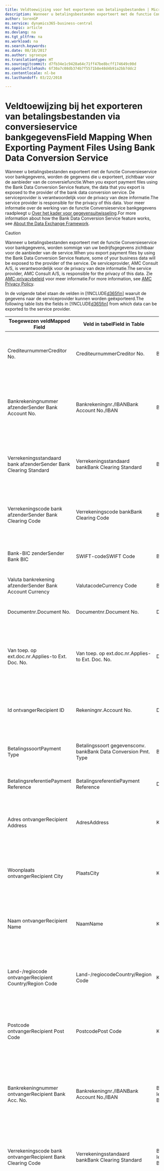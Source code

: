 ```yaml
---
title: Veldtoewijzing voor het exporteren van betalingsbestanden | Microsoft Docs
description: Wanneer u betalingsbestanden exporteert met de functie Conversieservice voor bankgegevens, worden de gegevens die u exporteert, zichtbaar voor de aanbieder van de conversiefunctie.
author: SorenGP
ms.service: dynamics365-business-central
ms.topic: article
ms.devlang: na
ms.tgt_pltfrm: na
ms.workload: na
ms.search.keywords: 
ms.date: 08/18/2017
ms.author: sgroespe
ms.translationtype: HT
ms.sourcegitcommit: d7fb34e1c9428a64c71ff47be8bcff174649c00d
ms.openlocfilehash: 6f30a7c08db374b7f5571b8e48d4b91a2bb7ddc2
ms.contentlocale: nl-be
ms.lasthandoff: 03/22/2018

---
```

# <a name="field-mapping-when-exporting-payment-files-using-bank-data-conversion-service"></a><span data-ttu-id="fe8a1-103">Veldtoewijzing bij het exporteren van betalingsbestanden via conversieservice bankgegevens</span><span class="sxs-lookup"><span data-stu-id="fe8a1-103">Field Mapping When Exporting Payment Files Using Bank Data Conversion Service</span></span>
<span data-ttu-id="fe8a1-104">Wanneer u betalingsbestanden exporteert met de functie Conversieservice voor bankgegevens, worden de gegevens die u exporteert, zichtbaar voor de aanbieder van de conversiefunctie.</span><span class="sxs-lookup"><span data-stu-id="fe8a1-104">When you export payment files using the Bank Data Conversion Service feature, the data that you export is exposed to the provider of the bank data conversion service.</span></span> <span data-ttu-id="fe8a1-105">De serviceprovider is verantwoordelijk voor de privacy van deze informatie.</span><span class="sxs-lookup"><span data-stu-id="fe8a1-105">The service provider is responsible for the privacy of this data.</span></span> <span data-ttu-id="fe8a1-106">Voor meer informatie over de werking van de functie Conversieservice bankgegevens raadpleegt u [Over het kader voor gegevensuitwisseling](across-about-the-data-exchange-framework.md).</span><span class="sxs-lookup"><span data-stu-id="fe8a1-106">For more information about how the Bank Data Conversion Service feature works, see [About the Data Exchange Framework](across-about-the-data-exchange-framework.md).</span></span>  

> [!CAUTION]  
>  <span data-ttu-id="fe8a1-107">Wanneer u betalingsbestanden exporteert met de functie Conversieservice voor bankgegevens, worden sommige van uw bedrijfsgegevens zichtbaar voor de aanbieder van de service.</span><span class="sxs-lookup"><span data-stu-id="fe8a1-107">When you export payment files by using the Bank Data Conversion Service feature, some of your business data will be exposed to the provider of the service.</span></span> <span data-ttu-id="fe8a1-108">De serviceprovider, AMC Consult A/S, is verantwoordelijk voor de privacy van deze informatie.</span><span class="sxs-lookup"><span data-stu-id="fe8a1-108">The service provider, AMC Consult A/S, is responsible for the privacy of this data.</span></span> <span data-ttu-id="fe8a1-109">Zie [AMC-privacybeleid](http://go.microsoft.com/fwlink/?LinkId=510158) voor meer informatie.</span><span class="sxs-lookup"><span data-stu-id="fe8a1-109">For more information, see [AMC Privacy Policy](http://go.microsoft.com/fwlink/?LinkId=510158).</span></span>  

<span data-ttu-id="fe8a1-110">In de volgende tabel staan de velden in [!INCLUDE[d365fin](includes/d365fin_md.md)] waaruit de gegevens naar de serviceprovider kunnen worden geëxporteerd.</span><span class="sxs-lookup"><span data-stu-id="fe8a1-110">The following table lists the fields in [!INCLUDE[d365fin](includes/d365fin_md.md)] from which data can be exported to the service provider.</span></span>  

|<span data-ttu-id="fe8a1-111">Toegewezen veld</span><span class="sxs-lookup"><span data-stu-id="fe8a1-111">Mapped Field</span></span>|<span data-ttu-id="fe8a1-112">Veld in tabel</span><span class="sxs-lookup"><span data-stu-id="fe8a1-112">Field in Table</span></span>|<span data-ttu-id="fe8a1-113">Tafel</span><span class="sxs-lookup"><span data-stu-id="fe8a1-113">Table</span></span>|<span data-ttu-id="fe8a1-114">Omschrijving</span><span class="sxs-lookup"><span data-stu-id="fe8a1-114">Description</span></span>|  
|------------------|--------------------|-----------|---------------------------------------|  
|<span data-ttu-id="fe8a1-115">Crediteurnummer</span><span class="sxs-lookup"><span data-stu-id="fe8a1-115">Creditor No.</span></span>|<span data-ttu-id="fe8a1-116">Crediteurnummer</span><span class="sxs-lookup"><span data-stu-id="fe8a1-116">Creditor No.</span></span>|<span data-ttu-id="fe8a1-117">Bankrekening</span><span class="sxs-lookup"><span data-stu-id="fe8a1-117">Bank Account</span></span>|<span data-ttu-id="fe8a1-118">De identificatie die door uw bank aan uw bedrijf is toegewezen om betalingen te innen</span><span class="sxs-lookup"><span data-stu-id="fe8a1-118">The identifier assigned to your company by your bank to collect payments</span></span>|  
|<span data-ttu-id="fe8a1-119">Bankrekeningnummer afzender</span><span class="sxs-lookup"><span data-stu-id="fe8a1-119">Sender Bank Account No.</span></span>|<span data-ttu-id="fe8a1-120">Bankrekeningnr./IBAN</span><span class="sxs-lookup"><span data-stu-id="fe8a1-120">Bank Account No./IBAN</span></span>|<span data-ttu-id="fe8a1-121">Bankrekening</span><span class="sxs-lookup"><span data-stu-id="fe8a1-121">Bank Account</span></span>|<span data-ttu-id="fe8a1-122">Het bankrekeningnummer van uw bedrijf (IBAN of ander) dat is opgegeven op de bankrekeningkaart</span><span class="sxs-lookup"><span data-stu-id="fe8a1-122">Your company's bank account number (IBAN or other) that is specified on the bank account card</span></span>|  
|<span data-ttu-id="fe8a1-123">Verrekeningsstandaard bank afzender</span><span class="sxs-lookup"><span data-stu-id="fe8a1-123">Sender Bank Clearing Standard</span></span>|<span data-ttu-id="fe8a1-124">Verrekeningsstandaard bank</span><span class="sxs-lookup"><span data-stu-id="fe8a1-124">Bank Clearing Standard</span></span>|<span data-ttu-id="fe8a1-125">Bankrekening</span><span class="sxs-lookup"><span data-stu-id="fe8a1-125">Bank Account</span></span>|<span data-ttu-id="fe8a1-126">Het nationale banknamenregister dat voor de bankrekening van de afzender wordt gebruikt</span><span class="sxs-lookup"><span data-stu-id="fe8a1-126">The national bank names register used for the sender bank account</span></span>|  
|<span data-ttu-id="fe8a1-127">Verrekeningscode bank afzender</span><span class="sxs-lookup"><span data-stu-id="fe8a1-127">Sender Bank Clearing Code</span></span>|<span data-ttu-id="fe8a1-128">Verrekeningscode bank</span><span class="sxs-lookup"><span data-stu-id="fe8a1-128">Bank Clearing Code</span></span>|<span data-ttu-id="fe8a1-129">Bankrekening</span><span class="sxs-lookup"><span data-stu-id="fe8a1-129">Bank Account</span></span>|<span data-ttu-id="fe8a1-130">De identificatie van de bankrekening van de afzender met betrekking tot het gebruikte banknamenregister</span><span class="sxs-lookup"><span data-stu-id="fe8a1-130">The identifier of the sender's bank in relation to the bank names register used</span></span>|  
|<span data-ttu-id="fe8a1-131">Bank-BIC zender</span><span class="sxs-lookup"><span data-stu-id="fe8a1-131">Sender Bank BIC</span></span>|<span data-ttu-id="fe8a1-132">SWIFT-code</span><span class="sxs-lookup"><span data-stu-id="fe8a1-132">SWIFT Code</span></span>|<span data-ttu-id="fe8a1-133">Bankrekening</span><span class="sxs-lookup"><span data-stu-id="fe8a1-133">Bank Account</span></span>|<span data-ttu-id="fe8a1-134">De SWIFT-identificatie van de bankrekening van de afzender</span><span class="sxs-lookup"><span data-stu-id="fe8a1-134">The SWIFT identifier of the sender bank account</span></span>|  
|<span data-ttu-id="fe8a1-135">Valuta bankrekening afzender</span><span class="sxs-lookup"><span data-stu-id="fe8a1-135">Sender Bank Account Currency</span></span>|<span data-ttu-id="fe8a1-136">Valutacode</span><span class="sxs-lookup"><span data-stu-id="fe8a1-136">Currency Code</span></span>|<span data-ttu-id="fe8a1-137">Bankrekening</span><span class="sxs-lookup"><span data-stu-id="fe8a1-137">Bank Account</span></span>|<span data-ttu-id="fe8a1-138">Valutacode van de bankrekening afzender</span><span class="sxs-lookup"><span data-stu-id="fe8a1-138">The sender bank account Currency Code</span></span>|  
|<span data-ttu-id="fe8a1-139">Documentnr.</span><span class="sxs-lookup"><span data-stu-id="fe8a1-139">Document No.</span></span>|<span data-ttu-id="fe8a1-140">Documentnr.</span><span class="sxs-lookup"><span data-stu-id="fe8a1-140">Document No.</span></span>|<span data-ttu-id="fe8a1-141">Dagboekregel</span><span class="sxs-lookup"><span data-stu-id="fe8a1-141">General Journal Line</span></span>|<span data-ttu-id="fe8a1-142">Het documentnummer van de betalingsregel</span><span class="sxs-lookup"><span data-stu-id="fe8a1-142">The document number of the payment line</span></span>|  
|<span data-ttu-id="fe8a1-143">Van toep. op ext.doc.nr.</span><span class="sxs-lookup"><span data-stu-id="fe8a1-143">Applies-to Ext. Doc. No.</span></span>|<span data-ttu-id="fe8a1-144">Van toep. op ext.doc.nr.</span><span class="sxs-lookup"><span data-stu-id="fe8a1-144">Applies-to Ext. Doc. No.</span></span>|<span data-ttu-id="fe8a1-145">Dagboekregel</span><span class="sxs-lookup"><span data-stu-id="fe8a1-145">General Journal Line</span></span>|<span data-ttu-id="fe8a1-146">Het externe documentnummer van de factuur of creditnota waarmee de betalingsregel wordt vereffend</span><span class="sxs-lookup"><span data-stu-id="fe8a1-146">The external document number of the invoice or credit memo that the payment line is applied to</span></span>|  
|<span data-ttu-id="fe8a1-147">Id ontvanger</span><span class="sxs-lookup"><span data-stu-id="fe8a1-147">Recipient ID</span></span>|<span data-ttu-id="fe8a1-148">Rekeningnr.</span><span class="sxs-lookup"><span data-stu-id="fe8a1-148">Account No.</span></span>|<span data-ttu-id="fe8a1-149">Dagboekregel</span><span class="sxs-lookup"><span data-stu-id="fe8a1-149">General Journal Line</span></span>|<span data-ttu-id="fe8a1-150">Het klant- of leveranciersnummer dat wordt opgegeven op de betalingsregel</span><span class="sxs-lookup"><span data-stu-id="fe8a1-150">The customer or vendor number that is specified on the payment line</span></span>|  
|<span data-ttu-id="fe8a1-151">Betalingssoort</span><span class="sxs-lookup"><span data-stu-id="fe8a1-151">Payment Type</span></span>|<span data-ttu-id="fe8a1-152">Betalingssoort gegevensconv. bank</span><span class="sxs-lookup"><span data-stu-id="fe8a1-152">Bank Data Conversion Pmt. Type</span></span>|<span data-ttu-id="fe8a1-153">Betalingswijze</span><span class="sxs-lookup"><span data-stu-id="fe8a1-153">Payment Method</span></span>|<span data-ttu-id="fe8a1-154">Het soort bankoverboeking, bijvoorbeeld binnenlands of internationaal</span><span class="sxs-lookup"><span data-stu-id="fe8a1-154">The type of bank transfer, such as domestic or international</span></span>|  
|<span data-ttu-id="fe8a1-155">Betalingsreferentie</span><span class="sxs-lookup"><span data-stu-id="fe8a1-155">Payment Reference</span></span>|<span data-ttu-id="fe8a1-156">Betalingsreferentie</span><span class="sxs-lookup"><span data-stu-id="fe8a1-156">Payment Reference</span></span>|<span data-ttu-id="fe8a1-157">Dagboekregel</span><span class="sxs-lookup"><span data-stu-id="fe8a1-157">General Journal Line</span></span>|<span data-ttu-id="fe8a1-158">De betalingsverwijzing van de betalingsregel</span><span class="sxs-lookup"><span data-stu-id="fe8a1-158">The payment reference of the payment line</span></span>|  
|<span data-ttu-id="fe8a1-159">Adres ontvanger</span><span class="sxs-lookup"><span data-stu-id="fe8a1-159">Recipient Address</span></span>|<span data-ttu-id="fe8a1-160">Adres</span><span class="sxs-lookup"><span data-stu-id="fe8a1-160">Address</span></span>|<span data-ttu-id="fe8a1-161">Klant/Leverancier</span><span class="sxs-lookup"><span data-stu-id="fe8a1-161">Customer/Vendor</span></span>|<span data-ttu-id="fe8a1-162">Het adres van de ontvanger die wordt opgegeven op de klanten- of leverancierskaart</span><span class="sxs-lookup"><span data-stu-id="fe8a1-162">The recipient address that is specified on the customer or vendor card</span></span>|  
|<span data-ttu-id="fe8a1-163">Woonplaats ontvanger</span><span class="sxs-lookup"><span data-stu-id="fe8a1-163">Recipient City</span></span>|<span data-ttu-id="fe8a1-164">Plaats</span><span class="sxs-lookup"><span data-stu-id="fe8a1-164">City</span></span>|<span data-ttu-id="fe8a1-165">Klant/Leverancier</span><span class="sxs-lookup"><span data-stu-id="fe8a1-165">Customer/Vendor</span></span>|<span data-ttu-id="fe8a1-166">De woonplaats van de ontvanger die wordt opgegeven op de klanten- of leverancierskaart</span><span class="sxs-lookup"><span data-stu-id="fe8a1-166">The recipient city that is specified on the customer or vendor card</span></span>|  
|<span data-ttu-id="fe8a1-167">Naam ontvanger</span><span class="sxs-lookup"><span data-stu-id="fe8a1-167">Recipient Name</span></span>|<span data-ttu-id="fe8a1-168">Naam</span><span class="sxs-lookup"><span data-stu-id="fe8a1-168">Name</span></span>|<span data-ttu-id="fe8a1-169">Klant/Leverancier</span><span class="sxs-lookup"><span data-stu-id="fe8a1-169">Customer/Vendor</span></span>|<span data-ttu-id="fe8a1-170">De naam van de ontvanger die wordt opgegeven op de klanten- of leverancierskaart</span><span class="sxs-lookup"><span data-stu-id="fe8a1-170">The recipient name that is specified on the customer or vendor card</span></span>|  
|<span data-ttu-id="fe8a1-171">Land-/regiocode ontvanger</span><span class="sxs-lookup"><span data-stu-id="fe8a1-171">Recipient Country/Region Code</span></span>|<span data-ttu-id="fe8a1-172">Land-/regiocode</span><span class="sxs-lookup"><span data-stu-id="fe8a1-172">Country/Region Code</span></span>|<span data-ttu-id="fe8a1-173">Klant/Leverancier</span><span class="sxs-lookup"><span data-stu-id="fe8a1-173">Customer/Vendor</span></span>|<span data-ttu-id="fe8a1-174">De land-/regiocode van de ontvanger die wordt opgegeven op de klanten- of leverancierskaart</span><span class="sxs-lookup"><span data-stu-id="fe8a1-174">The recipient country/region code that is specified on the customer or vendor card</span></span>|  
|<span data-ttu-id="fe8a1-175">Postcode ontvanger</span><span class="sxs-lookup"><span data-stu-id="fe8a1-175">Recipient Post Code</span></span>|<span data-ttu-id="fe8a1-176">Postcode</span><span class="sxs-lookup"><span data-stu-id="fe8a1-176">Post Code</span></span>|<span data-ttu-id="fe8a1-177">Klant/Leverancier</span><span class="sxs-lookup"><span data-stu-id="fe8a1-177">Customer/Vendor</span></span>|<span data-ttu-id="fe8a1-178">De postcode van de ontvanger die wordt opgegeven op de klanten- of leverancierskaart</span><span class="sxs-lookup"><span data-stu-id="fe8a1-178">The recipient post code that is specified on the customer or vendor card</span></span>|  
|<span data-ttu-id="fe8a1-179">Bankrekeningnummer ontvanger</span><span class="sxs-lookup"><span data-stu-id="fe8a1-179">Recipient Bank Acc. No.</span></span>|<span data-ttu-id="fe8a1-180">Bankrekeningnr./IBAN</span><span class="sxs-lookup"><span data-stu-id="fe8a1-180">Bank Account No./IBAN</span></span>|<span data-ttu-id="fe8a1-181">Bankrekening klant/Bankrekening leverancier</span><span class="sxs-lookup"><span data-stu-id="fe8a1-181">Customer Bank Account/Vendor Bank Account</span></span>|<span data-ttu-id="fe8a1-182">Het nummer van de bankrekening (IBAN of ander) van de ontvanger dat is opgegeven op de bankrekeningkaart van de klant of leverancier</span><span class="sxs-lookup"><span data-stu-id="fe8a1-182">The recipient bank account number (IBAN or other) that is specified on the customer or vendor bank account card</span></span>|  
|<span data-ttu-id="fe8a1-183">Verrekeningscode bank ontvanger</span><span class="sxs-lookup"><span data-stu-id="fe8a1-183">Recipient Bank Clearing Code</span></span>|<span data-ttu-id="fe8a1-184">Verrekeningsstandaard bank</span><span class="sxs-lookup"><span data-stu-id="fe8a1-184">Bank Clearing Standard</span></span>|<span data-ttu-id="fe8a1-185">Bankrekening klant/Bankrekening leverancier</span><span class="sxs-lookup"><span data-stu-id="fe8a1-185">Customer Bank Account/Vendor Bank Account</span></span>|<span data-ttu-id="fe8a1-186">Het nationale banknamenregister dat voor de bankrekening van de ontvanger wordt gebruikt</span><span class="sxs-lookup"><span data-stu-id="fe8a1-186">The national bank names register used for the recipient bank account</span></span>|  
|<span data-ttu-id="fe8a1-187">Verrekeningsstand. bank ontvanger</span><span class="sxs-lookup"><span data-stu-id="fe8a1-187">Recipient Bank Clearing Std.</span></span>|<span data-ttu-id="fe8a1-188">Verrekeningscode bank</span><span class="sxs-lookup"><span data-stu-id="fe8a1-188">Bank Clearing Code</span></span>|<span data-ttu-id="fe8a1-189">Bankrekening klant/Bankrekening leverancier</span><span class="sxs-lookup"><span data-stu-id="fe8a1-189">Customer Bank Account/Vendor Bank Account</span></span>|<span data-ttu-id="fe8a1-190">De identificatie van de bankrekening van de ontvanger met betrekking tot het banknamenregister dat wordt gebruikt</span><span class="sxs-lookup"><span data-stu-id="fe8a1-190">The identifier of the recipient bank account in relation to the bank names register that is used</span></span>|  
|<span data-ttu-id="fe8a1-191">E-mailadres ontvanger</span><span class="sxs-lookup"><span data-stu-id="fe8a1-191">Recipient Email Address</span></span>|<span data-ttu-id="fe8a1-192">E-mail</span><span class="sxs-lookup"><span data-stu-id="fe8a1-192">E-Mail</span></span>|<span data-ttu-id="fe8a1-193">Klant/Leverancier</span><span class="sxs-lookup"><span data-stu-id="fe8a1-193">Customer/Vendor</span></span>|<span data-ttu-id="fe8a1-194">Het e-mailadres van de ontvanger</span><span class="sxs-lookup"><span data-stu-id="fe8a1-194">The email address of the recipient</span></span>|  
|<span data-ttu-id="fe8a1-195">Bericht aan ontvanger 1</span><span class="sxs-lookup"><span data-stu-id="fe8a1-195">Message To Recipient 1</span></span>|<span data-ttu-id="fe8a1-196">Bericht aan ontvanger</span><span class="sxs-lookup"><span data-stu-id="fe8a1-196">Message to Recipient</span></span>|<span data-ttu-id="fe8a1-197">Dagboekregel</span><span class="sxs-lookup"><span data-stu-id="fe8a1-197">General Journal Line</span></span>|<span data-ttu-id="fe8a1-198">Het bericht aan de ontvanger die is opgegeven op de betalingsregel</span><span class="sxs-lookup"><span data-stu-id="fe8a1-198">The message to recipient that is specified on the payment line</span></span>|  
|<span data-ttu-id="fe8a1-199">Bedrag</span><span class="sxs-lookup"><span data-stu-id="fe8a1-199">Amount</span></span>|<span data-ttu-id="fe8a1-200">Bedrag</span><span class="sxs-lookup"><span data-stu-id="fe8a1-200">Amount</span></span>|<span data-ttu-id="fe8a1-201">Dagboekregel</span><span class="sxs-lookup"><span data-stu-id="fe8a1-201">General Journal Line</span></span>|<span data-ttu-id="fe8a1-202">Het bedrag op de betalingsregel</span><span class="sxs-lookup"><span data-stu-id="fe8a1-202">The amount on the payment line</span></span>|  
|<span data-ttu-id="fe8a1-203">Valutacode</span><span class="sxs-lookup"><span data-stu-id="fe8a1-203">Currency Code</span></span>|<span data-ttu-id="fe8a1-204">Valutacode</span><span class="sxs-lookup"><span data-stu-id="fe8a1-204">Currency Code</span></span>|<span data-ttu-id="fe8a1-205">Dagboekregel</span><span class="sxs-lookup"><span data-stu-id="fe8a1-205">General Journal Line</span></span>|<span data-ttu-id="fe8a1-206">De valutacode op de betalingsregel</span><span class="sxs-lookup"><span data-stu-id="fe8a1-206">The currency code on the payment line</span></span>|  
|<span data-ttu-id="fe8a1-207">Overdrachtsdatum</span><span class="sxs-lookup"><span data-stu-id="fe8a1-207">Transfer Date</span></span>|<span data-ttu-id="fe8a1-208">Boekingsdatum</span><span class="sxs-lookup"><span data-stu-id="fe8a1-208">Posting Date</span></span>|<span data-ttu-id="fe8a1-209">Dagboekregel</span><span class="sxs-lookup"><span data-stu-id="fe8a1-209">General Journal Line</span></span>|<span data-ttu-id="fe8a1-210">De boekingsdatum van de betalingsregel</span><span class="sxs-lookup"><span data-stu-id="fe8a1-210">The posting date of the payment line</span></span>|  
|<span data-ttu-id="fe8a1-211">Factuurbedrag</span><span class="sxs-lookup"><span data-stu-id="fe8a1-211">Invoice Amount</span></span>|<span data-ttu-id="fe8a1-212">Oorspronkelijk bedrag</span><span class="sxs-lookup"><span data-stu-id="fe8a1-212">Original Amount</span></span>|<span data-ttu-id="fe8a1-213">Klantenpost/Leverancierspost</span><span class="sxs-lookup"><span data-stu-id="fe8a1-213">Customer/Vendor Ledger Entry</span></span>|<span data-ttu-id="fe8a1-214">Het bedrag op de post waarmee de betaling wordt vereffend</span><span class="sxs-lookup"><span data-stu-id="fe8a1-214">The amount on the entry that the payment is applied to</span></span>|  
|<span data-ttu-id="fe8a1-215">Factuurdatum</span><span class="sxs-lookup"><span data-stu-id="fe8a1-215">Invoice Date</span></span>|<span data-ttu-id="fe8a1-216">Documentdatum</span><span class="sxs-lookup"><span data-stu-id="fe8a1-216">Document Date</span></span>|<span data-ttu-id="fe8a1-217">Klantenpost/Leverancierspost</span><span class="sxs-lookup"><span data-stu-id="fe8a1-217">Customer/Vendor Ledger Entry</span></span>|<span data-ttu-id="fe8a1-218">De factuurdatum op de post waarmee de betaling wordt vereffend</span><span class="sxs-lookup"><span data-stu-id="fe8a1-218">The invoice date on the entry that the payment is applied to</span></span>|  
|<span data-ttu-id="fe8a1-219">Adres bank ontvanger</span><span class="sxs-lookup"><span data-stu-id="fe8a1-219">Recipient Bank Address</span></span>|<span data-ttu-id="fe8a1-220">Adres</span><span class="sxs-lookup"><span data-stu-id="fe8a1-220">Address</span></span>|<span data-ttu-id="fe8a1-221">Bankrekening klant/Bankrekening leverancier</span><span class="sxs-lookup"><span data-stu-id="fe8a1-221">Customer Bank Account/Vendor Bank Account</span></span>|<span data-ttu-id="fe8a1-222">Het adres van de bankrekening van de ontvanger dat is opgegeven op de bankrekeningkaart van de klant of leverancier</span><span class="sxs-lookup"><span data-stu-id="fe8a1-222">The recipient bank account address that is specified on the customer or vendor bank account card</span></span>|  
|<span data-ttu-id="fe8a1-223">Het adres van de bankrekening van de ontvanger dat is opgegeven op de bankrekeningkaart van de klant of leverancier</span><span class="sxs-lookup"><span data-stu-id="fe8a1-223">The recipient bank account address that is specified on the customer or vendor bank account card</span></span>|<span data-ttu-id="fe8a1-224">Plaats</span><span class="sxs-lookup"><span data-stu-id="fe8a1-224">City</span></span>|<span data-ttu-id="fe8a1-225">Bankrekening klant/Bankrekening leverancier</span><span class="sxs-lookup"><span data-stu-id="fe8a1-225">Customer Bank Account/Vendor Bank Account</span></span>|<span data-ttu-id="fe8a1-226">De plaats van de bankrekening van de ontvanger die is opgegeven op de bankrekeningkaart van de klant of leverancier</span><span class="sxs-lookup"><span data-stu-id="fe8a1-226">The recipient bank account city that is specified on the customer or vendor bank account card</span></span>|  
|<span data-ttu-id="fe8a1-227">Banknaam ontvanger</span><span class="sxs-lookup"><span data-stu-id="fe8a1-227">Recipient Bank Name</span></span>|<span data-ttu-id="fe8a1-228">Naam</span><span class="sxs-lookup"><span data-stu-id="fe8a1-228">Name</span></span>|<span data-ttu-id="fe8a1-229">Bankrekening klant/Bankrekening leverancier</span><span class="sxs-lookup"><span data-stu-id="fe8a1-229">Customer Bank Account/Vendor Bank Account</span></span>|<span data-ttu-id="fe8a1-230">De naam van de bankrekening van de ontvanger die is opgegeven op de bankrekeningkaart van de klant of leverancier</span><span class="sxs-lookup"><span data-stu-id="fe8a1-230">The recipient bank account name that is specified on the customer or vendor bank account card</span></span>|  
|<span data-ttu-id="fe8a1-231">Land/regio bank ontvanger</span><span class="sxs-lookup"><span data-stu-id="fe8a1-231">Recipient Bank Country/Region</span></span>|<span data-ttu-id="fe8a1-232">Land-/regiocode</span><span class="sxs-lookup"><span data-stu-id="fe8a1-232">Country/Region Code</span></span>|<span data-ttu-id="fe8a1-233">Bankrekening klant/Bankrekening leverancier</span><span class="sxs-lookup"><span data-stu-id="fe8a1-233">Customer Bank Account/Vendor Bank Account</span></span>|<span data-ttu-id="fe8a1-234">Het land/de regio van bankrekening van de ontvanger dat/die is opgegeven op de bankrekeningkaart van de klant of leverancier</span><span class="sxs-lookup"><span data-stu-id="fe8a1-234">The recipient bank account country/region that is specified on the customer or vendor bank account card</span></span>|  
|<span data-ttu-id="fe8a1-235">Postcode bank ontvanger</span><span class="sxs-lookup"><span data-stu-id="fe8a1-235">Recipient Bank Post Code</span></span>|<span data-ttu-id="fe8a1-236">Postcode</span><span class="sxs-lookup"><span data-stu-id="fe8a1-236">Post Code</span></span>|<span data-ttu-id="fe8a1-237">Bankrekening klant/Bankrekening leverancier</span><span class="sxs-lookup"><span data-stu-id="fe8a1-237">Customer Bank Account/Vendor Bank Account</span></span>|<span data-ttu-id="fe8a1-238">De postcode van de bankrekening van de ontvanger die is opgegeven op de bankrekeningkaart van de klant of leverancier</span><span class="sxs-lookup"><span data-stu-id="fe8a1-238">The recipient bank account post code that is specified on the customer or vendor bank account card</span></span>|  
|<span data-ttu-id="fe8a1-239">Adres bank afzender</span><span class="sxs-lookup"><span data-stu-id="fe8a1-239">Sender Bank Address</span></span>|<span data-ttu-id="fe8a1-240">Adres</span><span class="sxs-lookup"><span data-stu-id="fe8a1-240">Address</span></span>|<span data-ttu-id="fe8a1-241">Bankrekening</span><span class="sxs-lookup"><span data-stu-id="fe8a1-241">Bank Account</span></span>|<span data-ttu-id="fe8a1-242">Het adres van de bankrekening van de afzender dat is opgegeven op de bankrekeningkaart</span><span class="sxs-lookup"><span data-stu-id="fe8a1-242">The sender bank account address that is specified on the bank account card</span></span>|  
|<span data-ttu-id="fe8a1-243">Plaats bank afzender</span><span class="sxs-lookup"><span data-stu-id="fe8a1-243">Sender Bank City</span></span>|<span data-ttu-id="fe8a1-244">Plaats</span><span class="sxs-lookup"><span data-stu-id="fe8a1-244">City</span></span>|<span data-ttu-id="fe8a1-245">Bankrekening</span><span class="sxs-lookup"><span data-stu-id="fe8a1-245">Bank Account</span></span>|<span data-ttu-id="fe8a1-246">De plaats van de bankrekening van de afzender die is opgegeven op de bankrekeningkaart</span><span class="sxs-lookup"><span data-stu-id="fe8a1-246">The sender bank account city that is specified on the bank account card</span></span>|  
|<span data-ttu-id="fe8a1-247">Banknaam afzender</span><span class="sxs-lookup"><span data-stu-id="fe8a1-247">Sender Bank Name</span></span>|<span data-ttu-id="fe8a1-248">Naam</span><span class="sxs-lookup"><span data-stu-id="fe8a1-248">Name</span></span>|<span data-ttu-id="fe8a1-249">Bankrekening</span><span class="sxs-lookup"><span data-stu-id="fe8a1-249">Bank Account</span></span>|<span data-ttu-id="fe8a1-250">De naam van de bankrekening van de afzender die is opgegeven op de bankrekeningkaart</span><span class="sxs-lookup"><span data-stu-id="fe8a1-250">The sender bank account name that is specified on the bank account card</span></span>|  
|<span data-ttu-id="fe8a1-251">Land/regiocode bank afzender</span><span class="sxs-lookup"><span data-stu-id="fe8a1-251">Sender Bank Country/Region</span></span>|<span data-ttu-id="fe8a1-252">Land-/regiocode</span><span class="sxs-lookup"><span data-stu-id="fe8a1-252">Country/Region Code</span></span>|<span data-ttu-id="fe8a1-253">Bankrekening</span><span class="sxs-lookup"><span data-stu-id="fe8a1-253">Bank Account</span></span>|<span data-ttu-id="fe8a1-254">Het land/de regio van de bankrekening van de afzender dat/die is opgegeven op de bankrekeningkaart</span><span class="sxs-lookup"><span data-stu-id="fe8a1-254">The sender bank account country/region that is specified on the bank account card</span></span>|  
|<span data-ttu-id="fe8a1-255">Postcode bank afzender</span><span class="sxs-lookup"><span data-stu-id="fe8a1-255">Sender Bank Post Code</span></span>|<span data-ttu-id="fe8a1-256">Postcode</span><span class="sxs-lookup"><span data-stu-id="fe8a1-256">Post Code</span></span>|<span data-ttu-id="fe8a1-257">Bankrekening</span><span class="sxs-lookup"><span data-stu-id="fe8a1-257">Bank Account</span></span>|<span data-ttu-id="fe8a1-258">De postcode van de bankrekening van de afzender die is opgegeven op de bankrekeningkaart</span><span class="sxs-lookup"><span data-stu-id="fe8a1-258">The sender bank account post code that is specified on the bank account card</span></span>|  
|<span data-ttu-id="fe8a1-259">Algemeen dagboeksjabloon</span><span class="sxs-lookup"><span data-stu-id="fe8a1-259">General Journal Template</span></span>|<span data-ttu-id="fe8a1-260">Dagboeksjabloon</span><span class="sxs-lookup"><span data-stu-id="fe8a1-260">Journal Template Name</span></span>|<span data-ttu-id="fe8a1-261">Dagboekregel</span><span class="sxs-lookup"><span data-stu-id="fe8a1-261">General Journal Line</span></span>|<span data-ttu-id="fe8a1-262">De dagboeksjabloon die wordt gebruikt voor de betalingsregel</span><span class="sxs-lookup"><span data-stu-id="fe8a1-262">The general journal template that is used for the payment line</span></span>|  
|<span data-ttu-id="fe8a1-263">Batchnaam financieel dagboek</span><span class="sxs-lookup"><span data-stu-id="fe8a1-263">General Journal Batch Name</span></span>|<span data-ttu-id="fe8a1-264">Dagboekbatch</span><span class="sxs-lookup"><span data-stu-id="fe8a1-264">Journal Batch Name</span></span>|<span data-ttu-id="fe8a1-265">Dagboekregel</span><span class="sxs-lookup"><span data-stu-id="fe8a1-265">General Journal Line</span></span>|<span data-ttu-id="fe8a1-266">De dagboekbatchnaam die wordt gebruikt voor de betalingsregel</span><span class="sxs-lookup"><span data-stu-id="fe8a1-266">The general journal batch name that is used for the payment line</span></span>|  
|<span data-ttu-id="fe8a1-267">Banknaam afzender - Gegevensconv.</span><span class="sxs-lookup"><span data-stu-id="fe8a1-267">Sender Bank Name - Data Conv.</span></span>|<span data-ttu-id="fe8a1-268">Banknaam - Gegevensconversie</span><span class="sxs-lookup"><span data-stu-id="fe8a1-268">Bank Name – Data Conv.</span></span>|<span data-ttu-id="fe8a1-269">Bankrekening</span><span class="sxs-lookup"><span data-stu-id="fe8a1-269">Bank Account</span></span>|<span data-ttu-id="fe8a1-270">De naam van de bankrekening van de afzender die wordt aangevraagd door de conversieservice voor bankgegevens en wordt opgegeven op de bankrekeningkaart</span><span class="sxs-lookup"><span data-stu-id="fe8a1-270">The sender bank account name that is requested by the bank data conversion service and specified on the bank account card</span></span>|  

## <a name="see-also"></a><span data-ttu-id="fe8a1-271">Zie ook</span><span class="sxs-lookup"><span data-stu-id="fe8a1-271">See Also</span></span>  
[<span data-ttu-id="fe8a1-272">Gegevensuitwisseling instellen</span><span class="sxs-lookup"><span data-stu-id="fe8a1-272">Setting Up Data Exchange</span></span>](across-set-up-data-exchange.md)  
<span data-ttu-id="fe8a1-273">[Gegevens elektronisch uitwisselen](across-data-exchange.md)
[Conversieservice voor bankgegevens instellen](bank-how-setup-bank-data-conversion-service.md) </span><span class="sxs-lookup"><span data-stu-id="fe8a1-273">[Exchanging Data Electronically](across-data-exchange.md)
[Set Up the Bank Data Conversion Service](bank-how-setup-bank-data-conversion-service.md) </span></span>  
[<span data-ttu-id="fe8a1-274">Betalingen verrichten met de conversieservice van bankgegevens of SEPA-overmaking</span><span class="sxs-lookup"><span data-stu-id="fe8a1-274">Make Payments with Bank Data Conversion Service or SEPA Credit Transfer</span></span>](finance-make-payments-with-bank-data-conversion-service-or-sepa-credit-transfer.md)   

